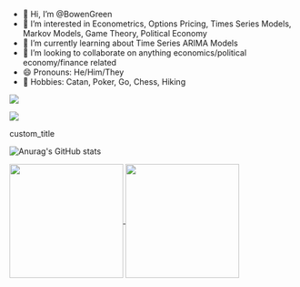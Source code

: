 - 👋 Hi, I’m @BowenGreen
- 👀 I’m interested in Econometrics, Options Pricing, Times Series Models, Markov Models, Game Theory, Political Economy
- 🌱 I’m currently learning about Time Series ARIMA Models
- 💞️ I’m looking to collaborate on anything economics/political economy/finance related
- 😄 Pronouns: He/Him/They
- 👾 Hobbies: Catan, Poker, Go, Chess, Hiking

[![](https://github-readme-stats.vercel.app/api?username=anuraghazra&show_icons=true&hide_rank=true&theme=dark#gh-dark-mode-only)](https://github.com/anuraghazra/github-readme-stats#gh-dark-mode-only)



[![](https://github-readme-stats.vercel.app/api/top-langs/?username=anuraghazra&show_icons=true&theme=dark&rank_icon=github&hide_progress=true)](https://github.com/anuraghazra/github-readme-stats)

custom_title

![Anurag's GitHub stats](https://github-readme-stats.vercel.app/api?username=anuraghazra&show_icons=true&rank_icon=github)

<a href="https://github.com/anuraghazra/github-readme-stats">
  <img height=200 align="center" src="https://github-readme-stats.vercel.app/api?username=anuraghazra&rank_icon=github&theme=dark" />
</a>
<a href="https://github.com/anuraghazra/convoychat">
  <img height=200 align="center" src="https://github-readme-stats.vercel.app/api/top-langs?username=anuraghazra&layout=compact&langs_count=8&card_width=320" />
</a>
